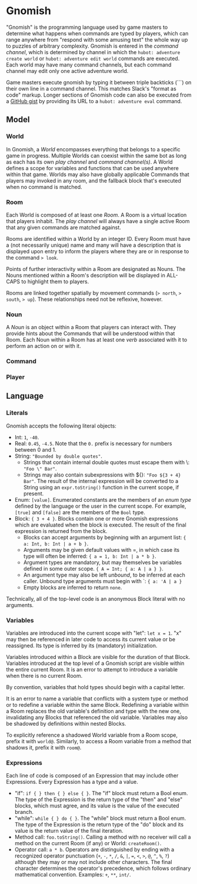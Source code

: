 # Gnomish

"Gnomish" is the programming language used by game masters to determine what happens when commands are typed by players, which can range anywhere from "respond with some amusing text" the whole way up to puzzles of arbitrary complexity. Gnomish is entered in the _command channel_, which is determined by channel in which the `hubot: adventure create world` or `hubot: adventure edit world` commands are executed. Each world may have many command channels, but each command channel may edit only one active adventure world.

Game masters execute gnomish by typing it between triple backticks (\`\`\`) on their own line in a command channel. This matches Slack's "format as code" markup. Longer sections of Gnomish code can also be executed from a [GitHub gist](https://gist.github.com/) by providing its URL to a `hubot: adventure eval` command.

## Model

### World

In Gnomish, a *World* encompasses everything that belongs to a specific game in progress. Multiple Worlds can coexist within the same bot as long as each has its own _play channel_ and _command channel(s)_. A World defines a scope for variables and functions that can be used anywhere within that game. Worlds may also have globally applicable Commands that players may invoked in any room, and the fallback block that's executed when no command is matched.

### Room

Each World is composed of at least one _Room_. A Room is a virtual location that players inhabit. The _play channel_ will always have a single active Room that any given commands are matched against.

Rooms are identified within a World by an integer ID. Every Room must have a (not necessarily unique) name and many will have a description that is displayed upon entry to inform the players where they are or in response to the command `> look`.

Points of further interactivity within a Room are designated as Nouns. The Nouns mentioned within a Room's description will be displayed in ALL-CAPS to highlight them to players.

Rooms are linked together spatially by movement commands (`> north`, `> south`, `> up`). These relationships need not be reflexive, however.

### Noun

A *Noun* is an object within a Room that players can interact with. They provide hints about the Commands that will be understood within that Room. Each Noun within a Room has at least one _verb_ associated with it to perform an action on or with it.

### Command

### Player

## Language

### Literals

Gnomish accepts the following literal objects:

* Int: `1`, `-40`.
* Real: `0.45`, `-4.5`. Note that the `0.` prefix is necessary for numbers between 0 and 1.
* String: `"Bounded by double quotes"`.
  * Strings that contain internal double quotes must escape them with \\: `"Foo \" Bar"`.
  * Strings may also contain subexpressions with ${}: `"Foo ${3 + 4} Bar"`. The result of the internal expression will be converted to a String using an `expr.toString()` function in the current scope, if present.
* Enum: `[value]`. Enumerated constants are the members of an _enum type_ defined by the language or the user in the current scope. For example, `[true]` and `[false]` are the members of the `Bool` type.
* Block: `{ 3 + 4 }`. Blocks contain one or more Gnomish expressions which are evaluated when the block is executed. The result of the final expression is returned from the block.
  * Blocks can accept arguments by beginning with an argument list: `{ a: Int, b: Int | a + b }`.
  * Arguments may be given default values with =, in which case its type will often be inferred: `{ a = 1, b: Int | a * b }`.
  * Argument types are mandatory, but may themselves be variables defined in some outer scope. `{ A = Int; { a: A | a } }`.
  * An argument type may also be left _unbound_, to be inferred at each caller. Unbound type arguments must begin with \`: `{ a: 'A | a }`
  * Empty blocks are inferred to return `none`.

Technically, all of the top-level code is an anonymous Block literal with no arguments.

### Variables

Variables are introduced into the current scope with "let": `let x = 1`. "x" may then be referenced in later code to access its current value or be reassigned. Its type is inferred by its (mandatory) initialization.

Variables introduced within a Block are visible for the duration of that Block. Variables introduced at the top level of a Gnomish script are visible within the entire current Room. It is an error to attempt to introduce a variable when there is no current Room.

By convention, variables that hold types should begin with a capital letter.

It is an error to name a variable that conflicts with a system type or method or to redefine a variable within the same Block. Redefining a variable within a Room replaces the old variable's definition and type with the new one, invalidating any Blocks that referenced the old variable. Variables may also be shadowed by definitions within nested Blocks.

To explicitly reference a shadowed World variable from a Room scope, prefix it with `world@`. Similarly, to access a Room variable from a method that shadows it, prefix it with `room@`.

### Expressions

Each line of code is composed of an Expression that may include other Expressions. Every Expression has a type and a value.

* "if": `if { } then { } else { }`. The "if" block must return a Bool enum. The type of the Expression is the return type of the "then" and "else" blocks, which must agree, and its value is the value of the executed branch.
* "while": `while { } do { }`. The "while" block must return a Bool enum. The type of the Expression is the return type of the "do" block and its value is the return value of the final iteration.
* Method call: `foo.toString()`. Calling a method with no receiver will call a method on the current Room (if any) or World: `createRoom()`.
* Operator call: `a * b`. Operators are distinguished by ending with a recognized operator punctuation (`+`, `-`, `*`, `/`, `&`, `|`, `=`, `<`, `>`, `@`, `^`, `%`, `?`) although they may or may not include other characters. The final character determines the operator's precedence, which follows ordinary mathematical convention. Examples: `+`, `**`, `int/`.
